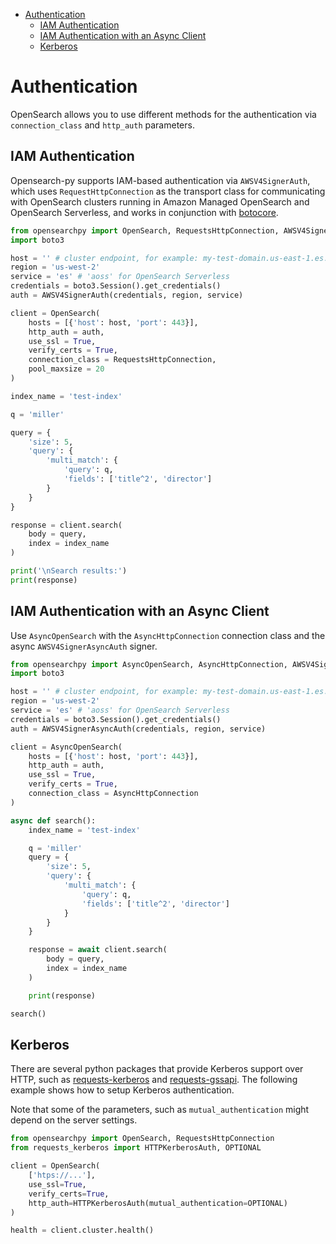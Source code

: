 - [Authentication](#authentication)
  - [IAM Authentication](#iam-authentication)
  - [IAM Authentication with an Async Client](#iam-authentication-with-an-async-client)
  - [Kerberos](#kerberos)

# Authentication

OpenSearch allows you to use different methods for the authentication via `connection_class` and `http_auth` parameters.

## IAM Authentication

Opensearch-py supports IAM-based authentication via `AWSV4SignerAuth`, which uses `RequestHttpConnection` as the transport class for communicating with OpenSearch clusters running in Amazon Managed OpenSearch and OpenSearch Serverless, and works in conjunction with [botocore](https://pypi.org/project/botocore/).

```python
from opensearchpy import OpenSearch, RequestsHttpConnection, AWSV4SignerAuth
import boto3

host = '' # cluster endpoint, for example: my-test-domain.us-east-1.es.amazonaws.com
region = 'us-west-2'
service = 'es' # 'aoss' for OpenSearch Serverless
credentials = boto3.Session().get_credentials()
auth = AWSV4SignerAuth(credentials, region, service)

client = OpenSearch(
    hosts = [{'host': host, 'port': 443}],
    http_auth = auth,
    use_ssl = True,
    verify_certs = True,
    connection_class = RequestsHttpConnection,
    pool_maxsize = 20
)

index_name = 'test-index'

q = 'miller'

query = {
    'size': 5,
    'query': {
        'multi_match': {
            'query': q,
            'fields': ['title^2', 'director']
        }
    }
}

response = client.search(
    body = query,
    index = index_name
)

print('\nSearch results:')
print(response)
```

## IAM Authentication with an Async Client

Use `AsyncOpenSearch` with the `AsyncHttpConnection` connection class and the async `AWSV4SignerAsyncAuth` signer.

```python
from opensearchpy import AsyncOpenSearch, AsyncHttpConnection, AWSV4SignerAsyncAuth
import boto3

host = '' # cluster endpoint, for example: my-test-domain.us-east-1.es.amazonaws.com
region = 'us-west-2'
service = 'es' # 'aoss' for OpenSearch Serverless
credentials = boto3.Session().get_credentials()
auth = AWSV4SignerAsyncAuth(credentials, region, service)

client = AsyncOpenSearch(
    hosts = [{'host': host, 'port': 443}],
    http_auth = auth,
    use_ssl = True,
    verify_certs = True,
    connection_class = AsyncHttpConnection
)

async def search():
    index_name = 'test-index'

    q = 'miller'
    query = {
        'size': 5,
        'query': {
            'multi_match': {
                'query': q,
                'fields': ['title^2', 'director']
            }
        }
    }

    response = await client.search(
        body = query,
        index = index_name
    )

    print(response)

search()
```

## Kerberos

There are several python packages that provide Kerberos support over HTTP, such as [requests-kerberos](http://pypi.org/project/requests-kerberos) and [requests-gssapi](https://pypi.org/project/requests-gssapi). The following example shows how to setup Kerberos authentication. 

Note that some of the parameters, such as `mutual_authentication` might depend on the server settings.

```python
from opensearchpy import OpenSearch, RequestsHttpConnection
from requests_kerberos import HTTPKerberosAuth, OPTIONAL

client = OpenSearch(
    ['htps://...'],
    use_ssl=True,
    verify_certs=True,
    http_auth=HTTPKerberosAuth(mutual_authentication=OPTIONAL)
)

health = client.cluster.health()
```
